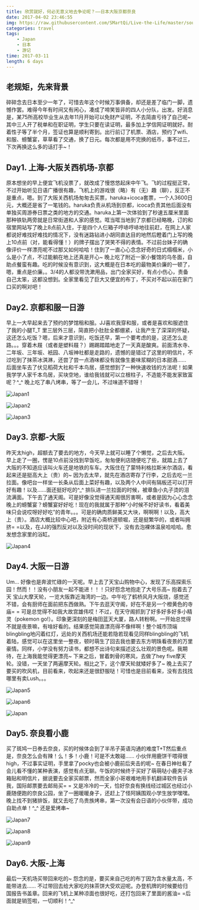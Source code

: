 ```yaml
---
title: 欣赏就好，何必无意义地去争论呢？——日本大阪京都奈良
date: 2017-04-02 23:46:55
img: https://raw.githubusercontent.com/SMartQi/Live-the-Life/master/source/gallery/Japan.jpg
categories: travel
tags: 
    - Japan
    - 日本
    - 游记
time: 2017-03-11
length: 6 days
---
```



## 老规矩，先来背景
碎碎念去日本至少一年了，可惜去年这个时候万事俱备，却还是差了临门一脚，遗憾作罢。难得今年有时间又有闲心，凑成了啼笑皆非的四人小分队，出发。好消息是，某75所高校毕业生从去年11月开始可以免财产证明，不去简直亏待了自己呢~ 其中三人开了税单和在职证明，学生只要在读证明，最多加上学信网证明就好。耐着性子等了半个月，签证也算是顺利寄到。出行前订了机票、酒店，预约了wifi、和服、螃蟹宴，草草看了交通，换了日元。每次都是用不完换的纸币，事不过三，下次再换这么多的话打手~！
## Day1. 上海-大阪关西机场-京都
原本想坐的早上便宜飞机没票了，就改成了慢悠悠起床中午飞。飞的过程挺正常，不过开始听见日语广播很有趣，飞机上的游戏很（略）有（无）趣（聊），反正不是重点，嗯。到了大阪关西机场匆匆去买票，haruka+icoca套票，一个人3600日元，大概还是省了一笔钱的。haruka负责从机场到京都，icoca负责其他后面没有单独买周游券日票之类的地方的交通。haruka上第一次体验到了秒速五厘米里面那种铁轨两旁就是日常街道和人家的感觉。哐当哐当地到了京都已经略晚，订的和宿里网站写了晚上8点前入住，于是四个人仨箱子哼哧哼哧地往前赶，在网上人家都说好难找好难找的情况下，没有迷路钻进小胡同直达目的地然后瞪着门上写的晚上10点前（对，能看得懂！）的牌子摆出了哭笑不得的表情。不过前台妹子的确像评价一样漂亮呢不过那又如何哈哈！住到了一直心心念念好奇的日式榻榻米，小么是小了点，不过能躺在地上还真是开心~ 晚上吃了附近一家小餐馆的乌冬面，自助点餐蛮有趣。吃的时候没有意识到，这大概是在日本吃的最物美价廉的一顿了，嗯，重点是价廉。。3/4的人都没带洗漱用品，出门全家买好，有点小伤心，责备自己太笨，这都没想到。全家里看见了巨大又便宜的布丁，不买对不起以前在家门口买的啊对吧！
## Day2. 京都和服一日游
早上一大早起来去了预约的梦馆租和服。JJ喜欢我穿和服，或者是喜欢和服遮住了我的小腿T_T 里三层外三层，简直把小肚肚全都绷紧，让我产生了深深的怀疑，这还怎么吃饭？嗯，后来才意识到，吃饭还早，第一个要考虑的是，这还怎么走路。。。穿着木屐（或者是塑料屐？）踢踢踏踏地走了一天真是酸爽。前面清水寺、二年坂、三年坂、衹园、八坂神社都是走路的，遗憾的是错过了这里的明信片，不过吃到了抹茶冰淇淋，还尝了尝一点酒味都没有就像生姜味浆糊的日本甜酒…… 后面坐车去了伏见稻荷大社和千本鸟居，感觉想到了一种快速收钱的方法呢！如果我学学人家千本鸟居，买块空地，谁给我钱就可以立根柱子，不造能不能发家致富呢？^_^ 晚上吃了串八烤串，等了一会儿，不过味道不错呀！

![Japan1](https://raw.githubusercontent.com/SMartQi/Live-the-Life/master/source/gallery/Japan1.jpg)

![Japan2](https://raw.githubusercontent.com/SMartQi/Live-the-Life/master/source/gallery/Japan2.jpg)

![Japan3](https://raw.githubusercontent.com/SMartQi/Live-the-Life/master/source/gallery/Japan3.jpg)

## Day3. 京都-大阪
昨天太high，超额去了要去的地方，今天早上就可以睡了个懒觉，之后去大阪。早上走了一圈，愣是10点前没找到早饭吃，匆匆便利店随便吃了些，就踏上去了大阪的不知道应该叫火车还是地铁的车车。大阪住在了蒙特利格拉斯米尔酒店，看起来还是挺高大上（贵）的~ 因为去太早，就先在酒店寄存了行李，之后去吃一兰拉面。像吧台一样坐一长条从后面上菜好有趣，以及两个人中间有隔板还可以打开好有趣！以及……面还挺好吃的^_^ 排队进一兰拉面的时候，被章鱼小丸子烫的泪流满面。下午去了通天阁。可是好像没觉得通天阁很厉害啊，或者是因为心心念念晚上的螃蟹宴？螃蟹宴好好吃！现在的我就属于那种“小时候不好好读书，看着美味只会说哎呀好好吃”的青年。。。可是的确肉质鲜美又大块，啊啊啊！以及，高大上（贵）。酒店大概比较中心吧，附近有心斋桥道顿堀，还是挺繁华的，或者叫拥挤= =以及，在JJ的强烈反对以及没时间的现状下，没有去泡裸体温泉哈哈哈。愈发想念家里的浴缸。

![Japan4](https://raw.githubusercontent.com/SMartQi/Live-the-Life/master/source/gallery/Japan4.jpg)

## Day4. 大阪一日游
Um... 好像也是奔波忙碌的一天呢。早上去了天宝山购物中心，发现了乐高探索乐园！然而！！没有小朋友一起不能进！！！只好怨念地抱走了大号乐高~ 抱着去了天 宝山大摩天轮，一览大阪靠近海湾的一边。中午吃了鹤桥风月大阪烧，感觉还不错，会有厨师在面前把东西做熟。下午去逛天守阁，好在不是另一个橙黄色的寺庙= = 可是总觉得不如我大故宫雄伟哎！不过，在天守阁抓到了好多好多好多小精灵（pokemon go!）。印象更深刻的是梅田蓝天大厦，路人转粉啊。一开始总觉得不就是夜景嘛，有啥好看的。结果感觉简直漂亮得不像样啊！整个城市顶端blingbling地闪着红灯，远处的关西机场还能若隐若现看见同样blingbling的飞机着陆，感觉可以在这里坐一整夜，顿时萌生了回去我也要去东方明珠看夜景的万里豪情。同样，小学没有努力读书，都想不出诗句来描述这么壮观的景色呢。我期待，在上海我能觉得更漂亮~ 下来之后，冒着刺骨的寒风，去做了hey five摩天轮。没错，一天坐了两遍摩天轮。相比之下，这个摩天轮就矮好多了~ 晚上去买了要买的吹风机，目前看来，吹起来还是很舒服哒！可惜也是目前看来，没有去找找哪里有卖Lush。。。

![Japan5](https://raw.githubusercontent.com/SMartQi/Live-the-Life/master/source/gallery/Japan5.jpg)

![Japan6](https://raw.githubusercontent.com/SMartQi/Live-the-Life/master/source/gallery/Japan6.jpg)

![Japan](https://raw.githubusercontent.com/SMartQi/Live-the-Life/master/source/gallery/Japan.jpg)

## Day5. 奈良看小鹿
买了斑鸠一日券去奈良，买的时候体会到了半吊子英语沟通的难度T+T然后重点是，奈良怎么会有辣！么！多！小鹿！可是不太敢碰…… 小伙伴用鹿饼干喂得很high，不过事实证明，手里拿了pocky也会被小鹿前后夹击的呢~ 在春日神社看了会儿看不懂的某种表演，感觉有点无聊。午饭的时候终于买好了萌萌哒小鹿夹子冰箱贴和明信片，据说要去全家买邮票，然而全家小哥艰难地用手机翻译软件告诉我，国际邮票要去邮局买= = 又是冷冷的一天，恰好奈良有换线经过城区也经过小鹿随便跑的奈良公园，坐了一圈暖暖身子，还赶上了怪阿姨围观小学生放学嘿嘿。晚上找不到猪排饭，就又去吃了鸟贵族烤串，第一次没有会日语的小伙伴带，成功自助点单！^_^ 还是爱烤串~

![Japan7](https://raw.githubusercontent.com/SMartQi/Live-the-Life/master/source/gallery/Japan7.jpg)

![Japan8](https://raw.githubusercontent.com/SMartQi/Live-the-Life/master/source/gallery/Japan8.jpg)

![Japan9](https://raw.githubusercontent.com/SMartQi/Live-the-Life/master/source/gallery/Japan9.jpg)

## Day6. 大阪-上海
最后一天机场买带回来吃的~ 怨念的是，要买来自己吃的布丁因为含水量太高，不能带进去…… 不过带回去给大家吃的抹茶饼大受欢迎呢。办登机牌的时候要给归国报告书盖章。回来的飞机上某种凉面也很好吃，还打包回来了里面的酱油= =后面就是销签啦，一切顺利！^_^




